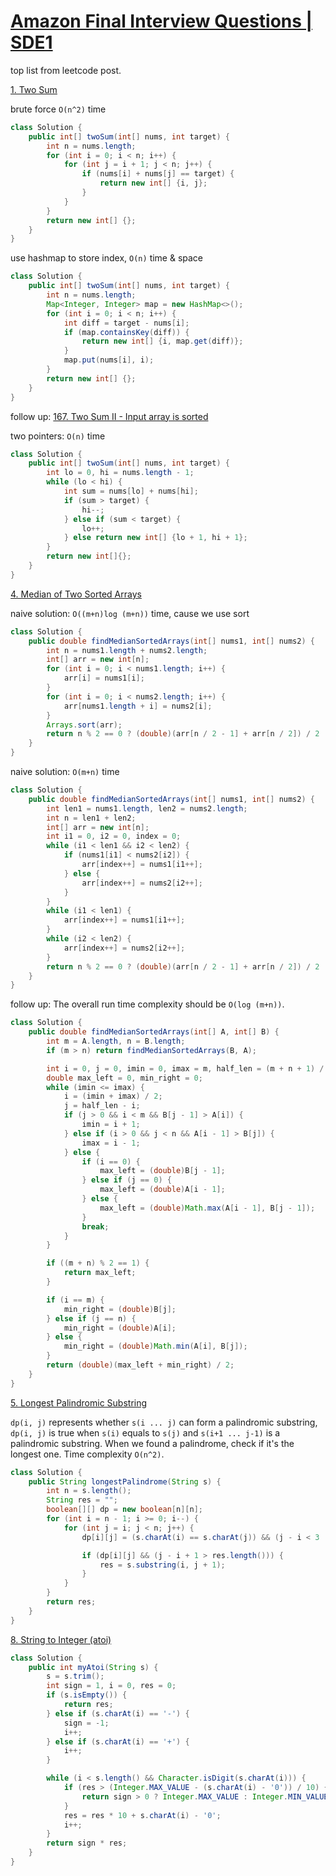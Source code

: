 # [Amazon Final Interview Questions | SDE1](https://leetcode.com/discuss/interview-question/488887/Amazon-Final-Interview-Questions-or-SDE1)

top list from leetcode post.

[1. Two Sum](https://leetcode.com/problems/two-sum/)

brute force `O(n^2)` time

```java
class Solution {
    public int[] twoSum(int[] nums, int target) {
        int n = nums.length;
        for (int i = 0; i < n; i++) {
            for (int j = i + 1; j < n; j++) {
                if (nums[i] + nums[j] == target) {
                    return new int[] {i, j};
                }
            }
        }
        return new int[] {};
    }
}
```

use hashmap to store index, `O(n)` time & space

```java
class Solution {
    public int[] twoSum(int[] nums, int target) {
        int n = nums.length;
        Map<Integer, Integer> map = new HashMap<>();
        for (int i = 0; i < n; i++) {
            int diff = target - nums[i];
            if (map.containsKey(diff)) {
                return new int[] {i, map.get(diff)};
            }
            map.put(nums[i], i);
        }
        return new int[] {};
    }
}
```

follow up: [167. Two Sum II - Input array is sorted](https://leetcode.com/problems/two-sum-ii-input-array-is-sorted/)

two pointers: `O(n)` time

```java
class Solution {
    public int[] twoSum(int[] nums, int target) {
        int lo = 0, hi = nums.length - 1;
        while (lo < hi) {
            int sum = nums[lo] + nums[hi];
            if (sum > target) {
                hi--;
            } else if (sum < target) {
                lo++;
            } else return new int[] {lo + 1, hi + 1};
        }
        return new int[]{};
    }
}
```

[4. Median of Two Sorted Arrays](https://leetcode.com/problems/median-of-two-sorted-arrays/)

naive solution: `O((m+n)log (m+n))` time, cause we use sort

```java
class Solution {
    public double findMedianSortedArrays(int[] nums1, int[] nums2) {
        int n = nums1.length + nums2.length;
        int[] arr = new int[n];
        for (int i = 0; i < nums1.length; i++) {
            arr[i] = nums1[i];
        }
        for (int i = 0; i < nums2.length; i++) {
            arr[nums1.length + i] = nums2[i];
        }
        Arrays.sort(arr);
        return n % 2 == 0 ? (double)(arr[n / 2 - 1] + arr[n / 2]) / 2 : (double)arr[n / 2];
    }
}
```

naive solution: `O(m+n)` time

```java
class Solution {
    public double findMedianSortedArrays(int[] nums1, int[] nums2) {
        int len1 = nums1.length, len2 = nums2.length;
        int n = len1 + len2;
        int[] arr = new int[n];
        int i1 = 0, i2 = 0, index = 0;
        while (i1 < len1 && i2 < len2) {
            if (nums1[i1] < nums2[i2]) {
                arr[index++] = nums1[i1++];
            } else {
                arr[index++] = nums2[i2++];
            }
        }
        while (i1 < len1) {
            arr[index++] = nums1[i1++];
        }
        while (i2 < len2) {
            arr[index++] = nums2[i2++];
        }
        return n % 2 == 0 ? (double)(arr[n / 2 - 1] + arr[n / 2]) / 2 : (double)arr[n / 2];
    }
}
```

follow up: The overall run time complexity should be `O(log (m+n))`.

```java
class Solution {
    public double findMedianSortedArrays(int[] A, int[] B) {
        int m = A.length, n = B.length;
        if (m > n) return findMedianSortedArrays(B, A);

        int i = 0, j = 0, imin = 0, imax = m, half_len = (m + n + 1) / 2;
        double max_left = 0, min_right = 0;
        while (imin <= imax) {
            i = (imin + imax) / 2;
            j = half_len - i;
            if (j > 0 && i < m && B[j - 1] > A[i]) {
                imin = i + 1;
            } else if (i > 0 && j < n && A[i - 1] > B[j]) {
                imax = i - 1;
            } else {
                if (i == 0) {
                    max_left = (double)B[j - 1];
                } else if (j == 0) {
                    max_left = (double)A[i - 1];
                } else {
                    max_left = (double)Math.max(A[i - 1], B[j - 1]);
                }
                break;
            }
        }

        if ((m + n) % 2 == 1) {
            return max_left;
        }

        if (i == m) {
            min_right = (double)B[j];
        } else if (j == n) {
            min_right = (double)A[i];
        } else {
            min_right = (double)Math.min(A[i], B[j]);
        }
        return (double)(max_left + min_right) / 2;
    }
}
```

[5. Longest Palindromic Substring](https://leetcode.com/problems/longest-palindromic-substring/)

`dp(i, j)` represents whether `s(i ... j)` can form a palindromic substring, `dp(i, j)` is true when `s(i)` equals to `s(j)` and `s(i+1 ... j-1)` is a palindromic substring. When we found a palindrome, check if it's the longest one. Time complexity `O(n^2)`.

```java
class Solution {
    public String longestPalindrome(String s) {
        int n = s.length();
        String res = "";
        boolean[][] dp = new boolean[n][n];
        for (int i = n - 1; i >= 0; i--) {
            for (int j = i; j < n; j++) {
                dp[i][j] = (s.charAt(i) == s.charAt(j)) && (j - i < 3 || dp[i + 1][j - 1]);

                if (dp[i][j] && (j - i + 1 > res.length())) {
                    res = s.substring(i, j + 1);
                }
            }
        }
        return res;
    }
}
```

[8. String to Integer (atoi)](https://leetcode.com/problems/string-to-integer-atoi/)

```java
class Solution {
    public int myAtoi(String s) {
        s = s.trim();
        int sign = 1, i = 0, res = 0;
        if (s.isEmpty()) {
            return res;
        } else if (s.charAt(i) == '-') {
            sign = -1;
            i++;
        } else if (s.charAt(i) == '+') {
            i++;
        }

        while (i < s.length() && Character.isDigit(s.charAt(i))) {
            if (res > (Integer.MAX_VALUE - (s.charAt(i) - '0')) / 10) {
                return sign > 0 ? Integer.MAX_VALUE : Integer.MIN_VALUE;
            }
            res = res * 10 + s.charAt(i) - '0';
            i++;
        }
        return sign * res;
    }
}
```
